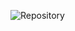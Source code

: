 ![Repository](https://github.com/matheusfladislau/POO-Essentials/blob/main/padrao_repository/excalidraw/repository_pattern.excalidraw)
